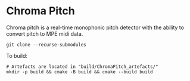 # Chroma Pitch

Chroma pitch is a real-time monophonic pitch detector with the ability to convert pitch to MPE midi data.

```
git clone --recurse-submodules 
```

To build:

```
# Artefacts are located in "build/ChromaPitch_artefacts/"
mkdir -p build && cmake -B build && cmake --build build
```

